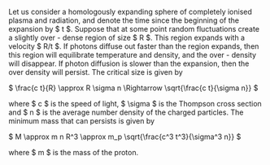 Let us consider a homologously expanding sphere of completely ionised plasma and radiation, and denote the time since the beginning of the expansion by $ t $. Suppose that at some point random fluctuations create a slightly over - dense region of size $ R $. This region expands with a velocity $ R/t $. If photons diffuse out faster than the region expands, then this region will equilibrate temperature and density, and the over - density will disappear. If photon diffusion is slower than the expansion, then the over density will persist. The critical size is given by

$ \frac{c t}{R} \approx R \sigma n \Rightarrow \sqrt{\frac{c t}{\sigma n}} $

where $ c $ is the speed of light, $ \sigma $ is the Thompson cross section and $ n $ is the average number density of the charged particles. The minimum mass that can persists is given by

$ M \approx m n R^3 \approx m_p \sqrt{\frac{c^3 t^3}{\sigma^3 n}} $

where $ m $ is the mass of the proton.